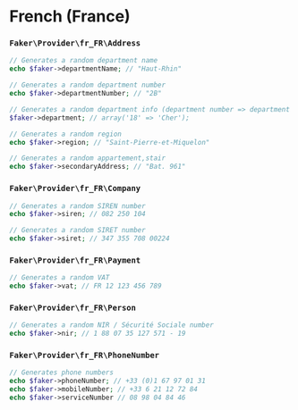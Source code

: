 # French (France)

### `Faker\Provider\fr_FR\Address`

```php
// Generates a random department name
echo $faker->departmentName; // "Haut-Rhin"

// Generates a random department number
echo $faker->departmentNumber; // "2B"

// Generates a random department info (department number => department name)
$faker->department; // array('18' => 'Cher');

// Generates a random region
echo $faker->region; // "Saint-Pierre-et-Miquelon"

// Generates a random appartement,stair
echo $faker->secondaryAddress; // "Bat. 961"
```

### `Faker\Provider\fr_FR\Company`

```php
// Generates a random SIREN number
echo $faker->siren; // 082 250 104

// Generates a random SIRET number
echo $faker->siret; // 347 355 708 00224
```

### `Faker\Provider\fr_FR\Payment`

```php
// Generates a random VAT
echo $faker->vat; // FR 12 123 456 789
```

### `Faker\Provider\fr_FR\Person`

```php
// Generates a random NIR / Sécurité Sociale number
echo $faker->nir; // 1 88 07 35 127 571 - 19
```

### `Faker\Provider\fr_FR\PhoneNumber`

```php
// Generates phone numbers
echo $faker->phoneNumber; // +33 (0)1 67 97 01 31
echo $faker->mobileNumber; // +33 6 21 12 72 84
echo $faker->serviceNumber // 08 98 04 84 46
```
